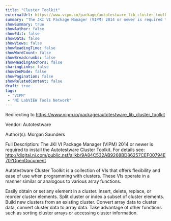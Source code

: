 ```yaml
---
title: "Cluster Toolkit"
externalUrl: https://www.vipm.io/package/autotestware_lib_cluster_toolkit
summary: "The JKI VI Package Manager (VIPM) 2014 or newer is required to install the Autotestware Cluster Toolkit."
showSummary: true
showAuthor: false
showEdit: false
showData: false
showViews: false
showReadingTime: false
showWordCount: false
showBreadcrumbs: false
showHeadingAnchors: false
sharingLinks: false
showZenMode: false
showPagination: false
showRelatedContent: false
draft: true
tags:
 - "VIPM"
 - "NI LabVIEW Tools Network"
---
```


Redirecting to https://www.vipm.io/package/autotestware_lib_cluster_toolkit

Vendor: Autotestware

Author(s): Morgan Saunders
 
Full Description:
The JKI VI Package Manager (VIPM) 2014 or newer is required to install the Autotestware Cluster Toolkit.
For details see:  http://digital.ni.com/public.nsf/allkb/9A84C532AB9268BD86257CEF00794E70?OpenDocument

Autotestware Cluster Toolkit is a collection of VIs that offers flexibility and ease of use when programming with clusters. These VIs operate in a manner similar or analogous to various array functions.

Easily obtain or set any element in a cluster.
Insert, delete, replace, or reorder cluster elements.
Split cluster or index a subset of cluster elements.
Build new clusters from an existing cluster.
Convert array data to cluster data, convert cluster data to array data.
Take advantage of other functions such as sorting cluster arrays or accessing cluster information.